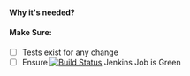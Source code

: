 #### Why it's needed?


#### Make Sure:
- [ ] Tests exist for any change
- [ ] Ensure [![Build Status](https://primer.builds.tools.expedia.com/job/opxhub-ui-all/lastBuild//buildStatus)](https://primer.builds.tools.expedia.com/job/opxhub-ui/) Jenkins Job is Green
